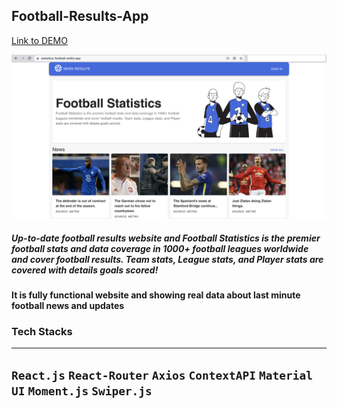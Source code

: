 ## Football-Results-App
[Link to DEMO](https://statistics-football.netlify.app/)

![Screenshot](Football-Statistics.png)

##### Up-to-date football results website and Football Statistics is the premier football stats and data coverage in 1000+ football leagues worldwide and cover football results. Team stats, League stats, and Player stats are covered with details goals scored!

#### It is fully functional website and showing real data about last minute football news and updates

### Tech Stacks
------------------------------------------------------------------------------------
`React.js` `React-Router` `Axios` `ContextAPI` `Material UI` `Moment.js` `Swiper.js`
------------------------------------------------------------------------------------





























































